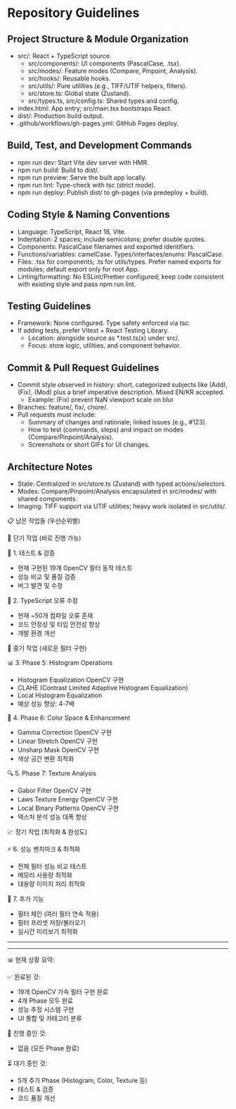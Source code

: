 # Repository Guidelines

## Project Structure & Module Organization
- src/: React + TypeScript source.
  - src/components/: UI components (PascalCase, .tsx).
  - src/modes/: Feature modes (Compare, Pinpoint, Analysis).
  - src/hooks/: Reusable hooks.
  - src/utils/: Pure utilities (e.g., TIFF/UTIF helpers, filters).
  - src/store.ts: Global state (Zustand).
  - src/types.ts, src/config.ts: Shared types and config.
- index.html: App entry; src/main.tsx bootstraps React.
- dist/: Production build output.
- .github/workflows/gh-pages.yml: GitHub Pages deploy.

## Build, Test, and Development Commands
- npm run dev: Start Vite dev server with HMR.
- npm run build: Build to dist/.
- npm run preview: Serve the built app locally.
- npm run lint: Type-check with tsc (strict mode).
- npm run deploy: Publish dist/ to gh-pages (via predeploy + build).

## Coding Style & Naming Conventions
- Language: TypeScript, React 18, Vite.
- Indentation: 2 spaces; include semicolons; prefer double quotes.
- Components: PascalCase filenames and exported identifiers.
- Functions/variables: camelCase. Types/interfaces/enums: PascalCase.
- Files: .tsx for components; .ts for utils/types. Prefer named exports for modules; default export only for root App.
- Linting/formatting: No ESLint/Prettier configured; keep code consistent with existing style and pass npm run lint.

## Testing Guidelines
- Framework: None configured. Type safety enforced via tsc.
- If adding tests, prefer Vitest + React Testing Library.
  - Location: alongside source as *.test.ts(x) under src/.
  - Focus: store logic, utilities, and component behavior.

## Commit & Pull Request Guidelines
- Commit style observed in history: short, categorized subjects like (Add), (Fix), (Mod) plus a brief imperative description. Mixed EN/KR accepted.
  - Example: (Fix) prevent NaN viewport scale on blur
- Branches: feature/<short-name>, fix/<short-name>, chore/<short-name>.
- Pull requests must include:
  - Summary of changes and rationale; linked issues (e.g., #123).
  - How to test (commands, steps) and impact on modes (Compare/Pinpoint/Analysis).
  - Screenshots or short GIFs for UI changes.

## Architecture Notes
- State: Centralized in src/store.ts (Zustand) with typed actions/selectors.
- Modes: Compare/Pinpoint/Analysis encapsulated in src/modes/ with shared components.
- Imaging: TIFF support via UTIF utilities; heavy work isolated in src/utils/.


📋 남은 작업들 (우선순위별)

  🎯 단기 작업 (바로 진행 가능)

  🧪 1. 테스트 & 검증
  - 현재 구현된 19개 OpenCV 필터 동작 테스트
  - 성능 비교 및 품질 검증
  - 버그 발견 및 수정

  🔧 2. TypeScript 오류 수정
  - 현재 ~50개 컴파일 오류 존재
  - 코드 안정성 및 타입 안전성 향상
  - 개발 환경 개선

  🚀 중기 작업 (새로운 필터 구현)

  📊 3. Phase 5: Histogram Operations
  - Histogram Equalization OpenCV 구현
  - CLAHE (Contrast Limited Adaptive Histogram Equalization)
  - Local Histogram Equalization
  - 예상 성능 향상: 4-7배

  🎨 4. Phase 6: Color Space & Enhancement
  - Gamma Correction OpenCV 구현
  - Linear Stretch OpenCV 구현
  - Unsharp Mask OpenCV 구현
  - 색상 공간 변환 최적화

  🔍 5. Phase 7: Texture Analysis
  - Gabor Filter OpenCV 구현
  - Laws Texture Energy OpenCV 구현
  - Local Binary Patterns OpenCV 구현
  - 텍스처 분석 성능 대폭 향상

  📈 장기 작업 (최적화 & 완성도)

  ⚡ 6. 성능 벤치마크 & 최적화
  - 전체 필터 성능 비교 테스트
  - 메모리 사용량 최적화
  - 대용량 이미지 처리 최적화

  🔧 7. 추가 기능
  - 필터 체인 (여러 필터 연속 적용)
  - 필터 프리셋 저장/불러오기
  - 실시간 미리보기 최적화

  ---

  ---
  📊 현재 상황 요약:

  ✅ 완료된 것:

  - 19개 OpenCV 가속 필터 구현 완료
  - 4개 Phase 모두 완료
  - 성능 추정 시스템 구현
  - UI 통합 및 카테고리 분류

  🚧 진행 중인 것:

  - 없음 (모든 Phase 완료)

  ⏳ 대기 중인 것:

  - 5개 추가 Phase (Histogram, Color, Texture 등)
  - 테스트 & 검증
  - 코드 품질 개선